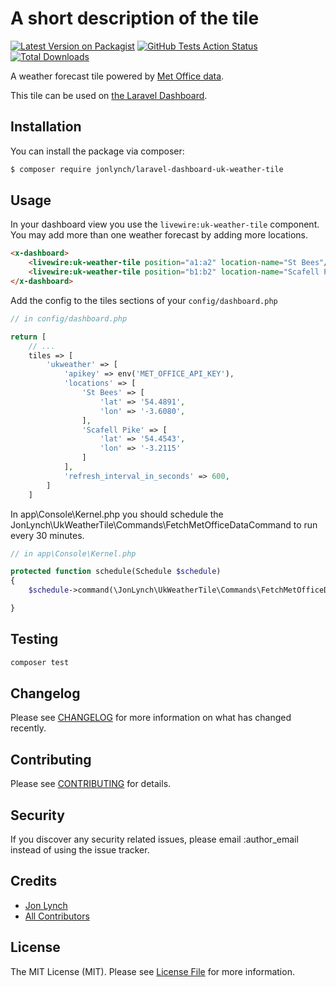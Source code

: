 # A short description of the tile

[![Latest Version on Packagist](https://img.shields.io/packagist/v/jonlynch/laravel-dashboard-uk-weather-tile.svg?style=flat-square)](https://packagist.org/packages/jonlynch/laravel-dashboard-uk-weather-tile)
[![GitHub Tests Action Status](https://img.shields.io/github/workflow/status/jonlynch/laravel-dashboard-uk-weather-tile/run-tests?label=tests)](https://github.com/jonlynch/laravel-dashboard-uk-weather-tile/actions?query=workflow%3Arun-tests+branch%3Amaster)
[![Total Downloads](https://img.shields.io/packagist/dt/jonlynch/laravel-dashboard-uk-weather-tile.svg?style=flat-square)](https://packagist.org/packages/jonlynch/laravel-dashboard-uk-weather-tile)

A weather forecast tile powered by [Met Office data](https://metoffice.apiconnect.ibmcloud.com/metoffice/production/).

This tile can be used on [the Laravel Dashboard](https://docs.spatie.be/laravel-dashboard).

## Installation

You can install the package via composer:

```bash
$ composer require jonlynch/laravel-dashboard-uk-weather-tile
```

## Usage

In your dashboard view you use the `livewire:uk-weather-tile` component. You may add more than one weather forecast by adding more locations.

```html
<x-dashboard>
    <livewire:uk-weather-tile position="a1:a2" location-name="St Bees"/>
    <livewire:uk-weather-tile position="b1:b2" location-name="Scafell Pike"/>
</x-dashboard>
```

Add the config to the tiles sections of your `config/dashboard.php`

```php
// in config/dashboard.php

return [
    // ...
    tiles => [
        'ukweather' => [
            'apikey' => env('MET_OFFICE_API_KEY'),
            'locations' => [
                'St Bees' => [
                    'lat' => '54.4891',
                    'lon' => '-3.6080',
                ],
                'Scafell Pike' => [
                    'lat' => '54.4543',
                    'lon' => '-3.2115'
                ]
            ],
            'refresh_interval_in_seconds' => 600,
        ]
    ]
```

In app\Console\Kernel.php you should schedule the JonLynch\UkWeatherTile\Commands\FetchMetOfficeDataCommand to run every 30 minutes.

``` php
// in app\Console\Kernel.php

protected function schedule(Schedule $schedule)
{
    $schedule->command(\JonLynch\UkWeatherTile\Commands\FetchMetOfficeDataCommand::class)->everyThirtyMinutes();

}
```

## Testing

``` bash
composer test
```

## Changelog

Please see [CHANGELOG](CHANGELOG.md) for more information on what has changed recently.

## Contributing

Please see [CONTRIBUTING](CONTRIBUTING.md) for details.

## Security

If you discover any security related issues, please email :author_email instead of using the issue tracker.

## Credits

- [Jon Lynch](https://github.com/jonlynch)
- [All Contributors](../../contributors)

## License

The MIT License (MIT). Please see [License File](LICENSE.md) for more information.
